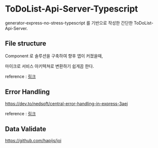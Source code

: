 # ToDoList-Api-Server-Typescript

generator-express-no-stress-typescript 를 기반으로 작성한 간단한 ToDoList-Api-Server.

## File structure

Component 로 솔루션을 구축하여 향후 앱이 커졌을때,

마이크로 서비스 아키텍쳐로 변환하기 쉽게끔 한다.

reference : [링크](https://github.com/goldbergyoni/nodebestpractices/blob/master/sections/projectstructre/breakintcomponents.md)

## Error Handling

https://dev.to/nedsoft/central-error-handling-in-express-3aej

reference : [링크](https://goldbergyoni.com/checklist-best-practices-of-node-js-error-handling/)

## Data Validate

https://github.com/hapijs/joi
